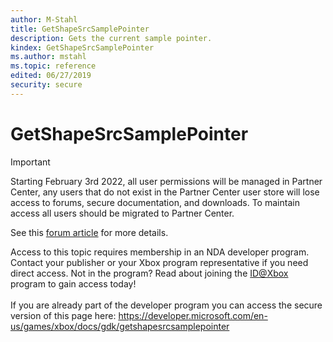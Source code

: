 ```yaml
---
author: M-Stahl
title: GetShapeSrcSamplePointer
description: Gets the current sample pointer.
kindex: GetShapeSrcSamplePointer
ms.author: mstahl
ms.topic: reference
edited: 06/27/2019
security: secure
---
```


# GetShapeSrcSamplePointer
> [!IMPORTANT]
> Starting February 3rd 2022, all user permissions will be managed in Partner Center, any users that do not exist in the Partner Center user store will lose access to forums, secure documentation, and downloads. To maintain access all users should be migrated to Partner Center. <p></p>See this <a href="https://forums.xboxlive.com/articles/132187/breaking-change-user-access-for-forums-secure-docu.html">forum article</a> for more details.  

 Access to this topic requires membership in an NDA developer program. Contact your publisher or your Xbox program representative if you need direct access. Not in the program? Read about joining the <a href="https://www.xbox.com/Developers/id">ID@Xbox</a> program to gain access today!  <br/><br/>If you are already part of the developer program you can access the secure version of this page here: <a target="_blank" href="https://developer.microsoft.com/en-us/games/xbox/docs/gdk/getshapesrcsamplepointer">https://developer.microsoft.com/en-us/games/xbox/docs/gdk/getshapesrcsamplepointer</a>